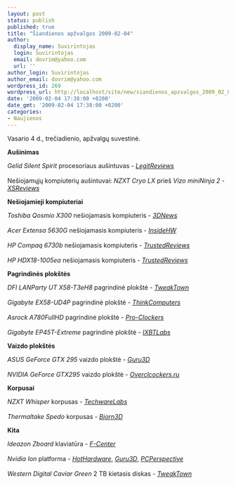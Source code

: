 ```yaml
---
layout: post
status: publish
published: true
title: "Šiandienos apžvalgos 2009-02-04"
author:
  display_name: Suvirintojas
  login: Suvirintojas
  email: dovrim@yahoo.com
  url: ''
author_login: Suvirintojas
author_email: dovrim@yahoo.com
wordpress_id: 269
wordpress_url: http://localhost/site/new/siandienos_apzvalgos_2009_02_04/
date: '2009-02-04 17:38:00 +0200'
date_gmt: '2009-02-04 17:38:00 +0200'
categories:
- Naujienos
---
```

<p>Vasario 4 d., trečiadienio, apžvalgų suvestinė.</p>
<p><b>Aušinimas</b></p>
<p><i>Gelid Silent Spirit</i> procesoriaus aušintuvas - <i><a class="ns" href="http://www.legitreviews.com/article/893/1/">LegitReviews</a></i><br />
<br />Nešiojamųjų kompiuterių aušintuvai: <i>NZXT Cryo LX</i> prieš <i>Vizo miniNinja 2</i> - <i><a class="ns" href="http://www.xsreviews.co.uk/reviews/misc-coolers/nzxt-cryo-lx-vs-vizo-minininja-2/">XSReviews</a></i></p>
<p><b>Nešiojamieji kompiuteriai</b></p>
<p><i>Toshiba Qosmio X300</i> nešiojamasis kompiuteris - <i><a class="ns" href="http://www.3dnews.ru/mobile/toshiba_qosmio_x300/">3DNews</a></i><br />
<br /><i>Acer Extensa 5630G</i> nešiojamasis kompiuteris - <i><a class="ns" href="http://www.insidehw.com/Reviews/Notebooks/Acer-Extensa-5630G.html">InsideHW</a></i><br />
<br /><i>HP Compaq 6730b</i> nešiojamasis kompiuteris - <i><a class="ns" href="http://www.trustedreviews.com/notebooks/review/2009/02/04/HP-Compaq-6730b-on-Orange-Business-Everywhere/p1">TrustedReviews</a></i><br />
<br /><i>HP HDX18-1005ea</i> nešiojamasis kompiuteris - <i><a class="ns" href="http://www.trustedreviews.com/notebooks/review/2009/02/03/HP-HDX18-1005ea-18-4in-Notebook/p1">TrustedReviews</a></i></p>
<p><b>Pagrindinės plokštės</b></p>
<p><i>DFI LANParty UT X58-T3eH8</i> pagrindinė plokštė - <i><a class="ns" href="http://www.tweaktown.com/reviews/1737/dfi_lanparty_ut_x58_t3eh8_core_i7_motherboard/index.html">TweakTown</a></i><br />
<br /><i>Gigabyte EX58-UD4P</i> pagrindinė plokštė - <i><a class="ns" href="http://www.thinkcomputers.org/index.php?x=reviews&id=923">ThinkComputers</a></i><br />
<br /><i>Asrock A780FullHD</i> pagrindinė plokštė - <i><a class="ns" href="http://www.pro-clockers.com/reviews/?id=141">Pro-Clockers</a></i><br />
<br /><i>Gigabyte EP45T-Extreme</i> pagrindinė plokštė - <i><a class="ns" href="http://ixbtlabs.com/articles3/mainboard/gigabyte-ep45t-extreme-i45p-p1.html">IXBTLabs</a></i></p>
<p><b>Vaizdo plokštės</b></p>
<p><i>ASUS GeForce GTX 295</i> vaizdo plokštė - <i><a class="ns" href="http://guru3d.com/article/asus-geforce-gtx-295-review-engtx295/">Guru3D</a></i><br />
<br /><i>NVIDIA GeForce GTX295</i> vaizdo plokštė - <i><a class="ns" href="http://www.overclockers.ru/lab/31951.shtml">Overclcockers.ru</a></i></p>
<p><b>Korpusai</b></p>
<p><i>NZXT Whisper</i> korpusas - <i><a class="ns" href="http://www.techwarelabs.com/reviews/PowerSupply/nzxt_whisper_chassis/">TechwareLabs</a></i><br />
<br /><i>Thermaltake Spedo</i> korpusas - <i><a class="ns" href="http://bjorn3d.com/read.php?cID=1477">Bjorn3D</a></i></p>
<p><b>Kita</b></p>
<p><i>Ideazon Zboard</i> klaviatūra - <i><a class="ns" href="http://www.fcenter.ru/online.shtml?articles/hardware/input/26054">F-Center</a></i><br />
<br /><i>Nvidia Ion</i> platforma - <i><a class="ns" href="http://hothardware.com/Articles/NVIDIA-Ion-Reference-PC-Platform-Performance-Deep-Dive-/">HotHardware</a></i>, <i><a class="ns" href="http://guru3d.com/article/nvidia-ion-platform-review-preview/">Guru3D</a></i>, <i><a class="ns" href="http://www.pcper.com/article.php?aid=663&type=expert">PCPerspective</a></i><br />
<br /><i>Western Digital Caviar Green</i> 2 TB kietasis diskas - <i><a class="ns" href="http://www.tweaktown.com/reviews/1738/western_digital_caviar_green_2_tb_retail_desktop_drive/index.html">TweakTown</a></i><br /></p>
